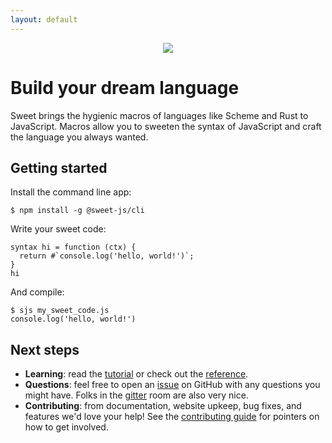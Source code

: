 ```yaml
---
layout: default
---
```


<div style="text-align: center">
  <img src="sweetjs.png" />
</div>

<h1 class="hero">Build your dream language</h1>

Sweet brings the hygienic macros of languages like Scheme and Rust to JavaScript. Macros allow you to sweeten the syntax of JavaScript and craft the language you always wanted.

## Getting started

Install the command line app:

```
$ npm install -g @sweet-js/cli
```

Write your sweet code:

```
syntax hi = function (ctx) {
  return #`console.log('hello, world!')`;
}
hi
```

And compile:

```
$ sjs my_sweet_code.js
console.log('hello, world!')
```

## Next steps

- **Learning**: read the [tutorial](doc/tutorial.html) or check out the [reference](doc/reference.html).
- **Questions**: feel free to open an [issue](https://github.com/sweet-js/sweet-core/issues) on GitHub with any questions you might have. Folks in the [gitter](https://gitter.im/sweet-js/sweet.js) room are also very nice.
- **Contributing**: from documentation, website upkeep, bug fixes, and features we'd love your help! See the [contributing guide](https://github.com/sweet-js/sweet-core/blob/master/CONTRIBUTING.md) for pointers on how to get involved.
